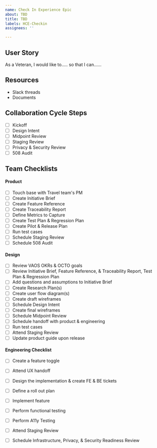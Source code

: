 ```yaml
---
name: Check In Experience Epic
about: TBD
title: TBD
labels: HCE-Checkin
assignees: ''

---
```


## User Story
As a Veteran, I would like to..... so that I can......

## Resources
 - Slack threads
 - Documents

## Collaboration Cycle Steps
- [ ] Kickoff
- [ ] Design Intent
- [ ] Midpoint Review
- [ ] Staging Review
- [ ] Privacy & Security Review
- [ ] 508 Audit

## Team Checklists

#### Product
- [ ] Touch base with Travel team's PM
- [ ] Create Initiative Brief
- [ ] Create Feature Reference
- [ ] Create Traceability Report
- [ ] Define Metrics to Capture
- [ ] Create Test Plan & Regression Plan
- [ ] Create Pilot & Release Plan
- [ ] Run test cases
- [ ] Schedule Staging Review
- [ ] Schedule 508 Audit

#### Design
- [ ] Review VAOS OKRs & OCTO goals
- [ ] Review Initiative Brief, Feature Reference, & Traceability Report, Test Plan & Regression Plan
- [ ] Add questions and assumptions to Initiative Brief
- [ ] Create Research Plan(s)
- [ ] Create user flow diagram(s)
- [ ] Create draft wireframes 
- [ ] Schedule Design Intent
- [ ] Create final wireframes 
- [ ] Schedule Midpoint Review
- [ ] Schedule handoff with product & engineering
- [ ] Run test cases
- [ ] Attend Staging Review
- [ ] Update product guide upon release

#### Engineering Checklist 
- [ ] Create a feature toggle
- [ ] Attend UX handoff
- [ ] Design the implementation & create FE & BE tickets
- [ ] Define a roll out plan 
- [ ] Implement feature
- [ ] Perform functional testing
- [ ] Perform A11y Testing
- [ ] Attend Staging Review
- [ ] Schedule Infrastructure, Privacy, & Security Readiness Review

